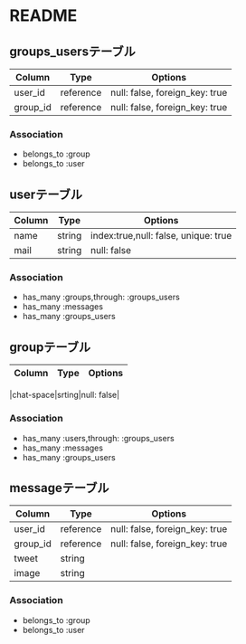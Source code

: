 # README


## groups_usersテーブル

|Column|Type|Options|
|------|----|-------|
|user_id|reference|null: false, foreign_key: true|
|group_id|reference|null: false, foreign_key: true|

### Association
- belongs_to :group
- belongs_to :user

## userテーブル

|Column|Type|Options|
|------|----|-------|
|name|string|index:true,null: false, unique: true|
|mail|string|null: false|

### Association
- has_many :groups,through: :groups_users
- has_many :messages
- has_many :groups_users

## groupテーブル

|Column|Type|Options|
|------|----|-------|

|chat-space|srting|null: false|

### Association
- has_many :users,through: :groups_users
- has_many :messages
- has_many :groups_users


## messageテーブル

|Column|Type|Options|
|------|----|-------|
|user_id|reference|null: false, foreign_key: true|
|group_id|reference|null: false, foreign_key: true|
|tweet|string
|image|string

### Association
- belongs_to :group
- belongs_to :user
